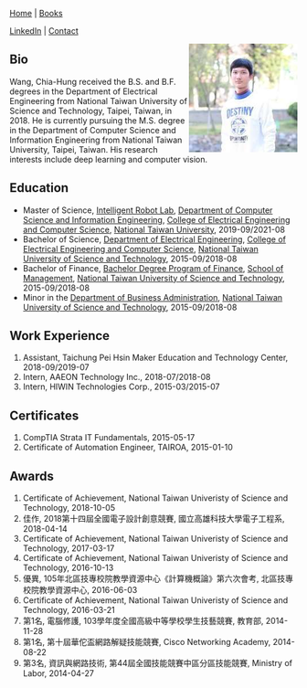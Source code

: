 [Home](.) | [Books](books)

[LinkedIn](https://linkedin.com/in/wangchiahung) | [Contact](https://robotlab.csie.ntu.edu.tw/my-account/wang_chia_hung)

<img align="right" width="190" height="190" src="photo.jpg">

## Bio

Wang, Chia-Hung received the B.S. and  B.F. degrees in the Department of Electrical Engineering from National Taiwan University of Science and Technology, Taipei, Taiwan, in 2018. He is currently pursuing the M.S. degree in the Department of Computer Science and Information Engineering from National Taiwan University, Taipei, Taiwan. His research interests include deep learning and computer vision.

## Education
- Master of Science, [Intelligent Robot Lab](https://robotlab.csie.ntu.edu.tw), [Department of Computer Science and Information Engineering](https://www.csie.ntu.edu.tw), [College of Electrical Engineering and Computer Science](http://eecs.ntu.edu.tw), [National Taiwan University](https://www.ntu.edu.tw), 2019-09/2021-08
- Bachelor of Science, [Department of Electrical Engineering](https://www.ee.ntust.edu.tw), [College of Electrical Engineering and Computer Science](https://www.ceecs.ntust.edu.tw), [National Taiwan University of Science and Technology](https://www.ntust.edu.tw), 2015-09/2018-08
- Bachelor of Finance, [Bachelor Degree Program of Finance](https://www.fn.ntust.edu.tw), [School of Management](https://www.management.ntust.edu.tw), [National Taiwan University of Science and Technology](https://www.ntust.edu.tw), 2015-09/2018-08
- Minor in the [Department of Business Administration](https://www.ba.ntust.edu.tw), [National Taiwan University of Science and Technology](https://www.ntust.edu.tw), 2015-09/2018-08
## Work Experience
1. Assistant, Taichung Pei Hsin Maker Education and Technology Center, 2018-09/2019-07
1. Intern, AAEON Technology Inc., 2018-07/2018-08
1. Intern, HIWIN Technologies Corp., 2015-03/2015-07

## Certificates
1. CompTIA Strata IT Fundamentals, 2015-05-17
1. Certificate of Automation Engineer, TAIROA, 2015-01-10

## Awards
1. Certificate of Achievement, National Taiwan Univeristy of Science and Technology, 2018-10-05
1. 佳作, 2018第十四屆全國電子設計創意競賽, 國立高雄科技大學電子工程系, 2018-04-14
1. Certificate of Achievement, National Taiwan Univeristy of Science and Technology, 2017-03-17
1. Certificate of Achievement, National Taiwan Univeristy of Science and Technology, 2016-10-13
1. 優異, 105年北區技專校院教學資源中心《計算機概論》第六次會考, 北區技專校院教學資源中心, 2016-06-03
1. Certificate of Achievement, National Taiwan Univeristy of Science and Technology, 2016-03-21
1. 第1名, 電腦修護, 103學年度全國高級中等學校學生技藝競賽, 教育部, 2014-11-28
1. 第1名, 第十屆華佗盃網路解疑技能競賽, Cisco Networking Academy, 2014-08-22
1. 第3名, 資訊與網路技術, 第44屆全國技能競賽中區分區技能競賽, Ministry of Labor, 2014-04-27
